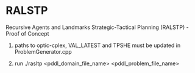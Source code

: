 # RALSTP
Recursive Agents and Landmarks Strategic-Tactical Planning (RALSTP) - Proof of Concept

1. paths to optic-cplex, VAL_LATEST and TPSHE must be updated in ProblemGenerator.cpp 

2. run ./rasltp <pddl_domain_file_name> <pddl_problem_file_name>


